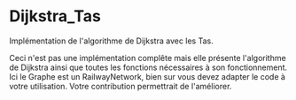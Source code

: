 # Dijkstra_Tas
Implémentation de l'algorithme de Dijkstra avec les Tas.

Ceci n'est pas une implémentation complête mais elle présente l'algorithme de Dijkstra ainsi que toutes les fonctions nécessaires à son fonctionnement.
Ici le Graphe est un RailwayNetwork, bien sur vous devez adapter le code à votre utilisation.
Votre contribution permettrait de l'améliorer.
